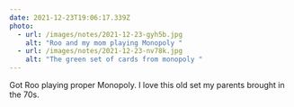 ```yaml
---
date: 2021-12-23T19:06:17.339Z
photo:
  - url: /images/notes/2021-12-23-gyh5b.jpg
    alt: "Roo and my mom playing Monopoly "
  - url: /images/notes/2021-12-23-nv78k.jpg
    alt: "The green set of cards from monopoly "
---
```

Got Roo playing proper Monopoly. I love this old set my parents brought in the 70s. 
